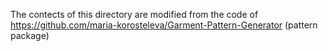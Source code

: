 The contects of this directory are modified from the code of https://github.com/maria-korosteleva/Garment-Pattern-Generator (pattern package)

